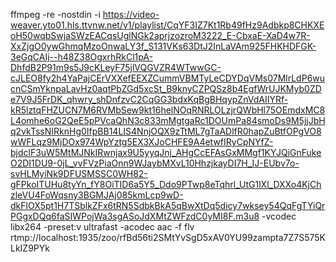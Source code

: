 ffmpeg -re -nostdin -i https://video-weaver.yto01.hls.ttvnw.net/v1/playlist/CqYF3IZ7Kt1Rb49fHz9Adbkp8CHKXEoH50wqbSwjaSWzEACqsUglNGk2aprjzozroM3222_E-CbxaE-XaD4w7R-XxZjgO0ywGhmqMzoOnwaLY3f_S131VKs63DtJ2InLaVAm925FHKHDFGK-3eGqCAIj--h48Z38OgxrhRkCl1pA-DhfdB2P91m9s5J9cKLeyF75jlVQGVZR4WTwwGC-cJLEO8fy2h4YaPajCErVXXefEEXZCummVBMTyLeCDYDqVMs07MlrLdP6wucnCSmYknpaLavHz0aqtPbZGd5xcSt_B9knyCZPQSz8b4EgfWrUJKMyb0ZDe7V9J5FrDK_qhwry_shDnfzvC2CqGG3bdxKqBgBHqypZnVdAIIYRf-kR5lztqFHZUCN7M6RVMbSew9kt16helNOqRNRLOLzjrQWbHl75OEmdxMC8L4omhe6oG2QeE5pPVcaQhN3c833mMgtgaRc1DOUmPa84smoDs9M5jjJbHq2vkTssNIRknHg0IfpBB14LIS4NnjOQX9zTtML7gTaADlfR0hapZuBtfOPgVO8wWFLqz9MjDOx974WpYztg5EX3XJoCHFE9A4etwfIRyCpNYfZ-bjdclF3uW5MtMJNkIRwnjax9U5yyqJnj_AHgCcEFAsGxMMgf1KYJQiGnFukeO2DI1DU9-0jL_vvFVzPiaOnn9WJaybMXvL10HhzjkayDI7H_IJ-EUbv7o-svHLMyiNk9DFUSMSSC0WH82-gFPkoITUHu8tyYn_fY8OiTID6a5Y5_Ddo9PTwp8eTqhrl_UtG1lXl_DXXo4KjChzleVU4FoWqsny3BGMJAj085kmLcp9wD-dkFlOX5pt1H7TSblkZFx6tRN5SdbkBkA5qBwXtDq5dicy7wksey54QqFgTYiQrPGgxDQq6faSIWPojWa3sgASoJdXMtZWFzdC0yMI8F.m3u8 -vcodec libx264 -preset:v ultrafast -acodec aac -f flv rtmp://localhost:1935/zoo/rfBd56ti2SMtYvSgD5xAV0YU99zampta7Z7S575KLkIZ9PYk

